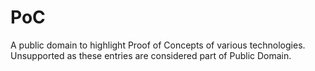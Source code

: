 # PoC
A public domain to highlight Proof of Concepts of various technologies. Unsupported as these entries are considered part of Public Domain.
